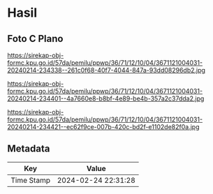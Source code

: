 # Hasil

## Foto C Plano

https://sirekap-obj-formc.kpu.go.id/57da/pemilu/ppwp/36/71/12/10/04/3671121004031-20240214-234338--261c0f68-40f7-4044-847a-93dd08296db2.jpg

https://sirekap-obj-formc.kpu.go.id/57da/pemilu/ppwp/36/71/12/10/04/3671121004031-20240214-234401--4a7660e8-b8bf-4e89-be4b-357a2c37dda2.jpg

https://sirekap-obj-formc.kpu.go.id/57da/pemilu/ppwp/36/71/12/10/04/3671121004031-20240214-234421--ec62f9ce-007b-420c-bd2f-e1102de82f0a.jpg


## Metadata

| Key        | Value               |
| ---------- | ------------------- |
| Time Stamp | 2024-02-24 22:31:28 |



